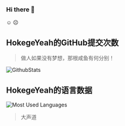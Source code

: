 ### Hi there 👋
☺️ ☹️

<!--
**HokageYeah/HokageYeah** is a ✨ _special_ ✨ repository because its `README.md` (this file) appears on your GitHub profile.

Here are some ideas to get you started:

- 🔭 I’m currently working on ...
- 🌱 I’m currently learning ...
- 👯 I’m looking to collaborate on ...
- 🤔 I’m looking for help with ...
- 💬 Ask me about ...
- 📫 How to reach me: ...
- 😄 Pronouns: ...
- ⚡ Fun fact: ...
-->

## HokegeYeah的GitHub提交次数
 >做人如果没有梦想，那根咸鱼有何分别！
 
![GithubStats](https://github-readme-stats.vercel.app/api?username=HokageYeah&show_icons=true&theme=dark&count_private=true)

## HokegeYeah的语言数据

![Most Used Languages](https://github-readme-stats.vercel.app/api/top-langs/?username=HokageYeah&theme=dark&layout=compact)
 >大声道

